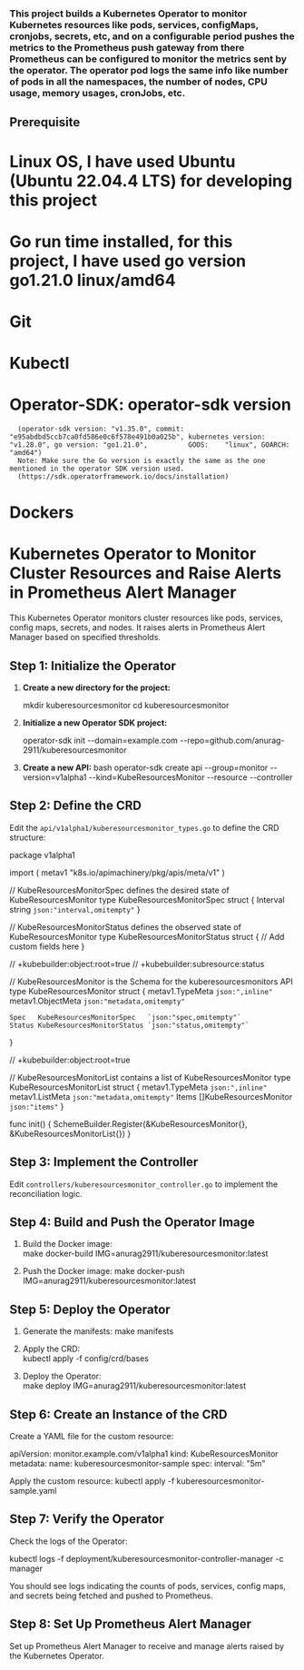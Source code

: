 ### This project builds a Kubernetes Operator to monitor Kubernetes resources like pods, services, configMaps, cronjobs, secrets, etc, and on a configurable period pushes the metrics to the Prometheus push gateway from there Prometheus can be configured to monitor the metrics sent by the operator. The operator pod logs the same info like number of pods in all the namespaces, the number of nodes, CPU usage, memory usages, cronJobs, etc.
## Prerequisite
   # Linux OS, I have used Ubuntu (Ubuntu 22.04.4 LTS) for developing this project
   # Go run time installed, for this project, I have used go version go1.21.0 linux/amd64
   # Git
   # Kubectl
   # Operator-SDK: operator-sdk version
      (operator-sdk version: "v1.35.0", commit: "e95abdbd5ccb7ca0fd586e0c6f578e491b0a025b", kubernetes version: "v1.28.0", go version: "go1.21.0",          GOOS:    "linux", GOARCH: "amd64")
      Note: Make sure the Go version is exactly the same as the one mentioned in the operator SDK version used.
      (https://sdk.operatorframework.io/docs/installation)
   # Dockers


# Kubernetes Operator to Monitor Cluster Resources and Raise Alerts in Prometheus Alert Manager

This Kubernetes Operator monitors cluster resources like pods, services, config maps, secrets, and nodes. It raises alerts in Prometheus Alert Manager based on specified thresholds.

## Step 1: Initialize the Operator

1. **Create a new directory for the project:**
   
    mkdir kuberesourcesmonitor
    cd kuberesourcesmonitor
  

2. **Initialize a new Operator SDK project:**
   
    operator-sdk init --domain=example.com --repo=github.com/anurag-2911/kuberesourcesmonitor
   

3. **Create a new API:**
    bash
    operator-sdk create api --group=monitor --version=v1alpha1 --kind=KubeResourcesMonitor --resource --controller
    

## Step 2: Define the CRD

Edit the `api/v1alpha1/kuberesourcesmonitor_types.go` to define the CRD structure:


package v1alpha1

import (
    metav1 "k8s.io/apimachinery/pkg/apis/meta/v1"
)

// KubeResourcesMonitorSpec defines the desired state of KubeResourcesMonitor
type KubeResourcesMonitorSpec struct {
    Interval string `json:"interval,omitempty"`
}

// KubeResourcesMonitorStatus defines the observed state of KubeResourcesMonitor
type KubeResourcesMonitorStatus struct {
    // Add custom fields here
}

// +kubebuilder:object:root=true
// +kubebuilder:subresource:status

// KubeResourcesMonitor is the Schema for the kuberesourcesmonitors API
type KubeResourcesMonitor struct {
    metav1.TypeMeta   `json:",inline"`
    metav1.ObjectMeta `json:"metadata,omitempty"`

    Spec   KubeResourcesMonitorSpec   `json:"spec,omitempty"`
    Status KubeResourcesMonitorStatus `json:"status,omitempty"`
}

// +kubebuilder:object:root=true

// KubeResourcesMonitorList contains a list of KubeResourcesMonitor
type KubeResourcesMonitorList struct {
    metav1.TypeMeta `json:",inline"`
    metav1.ListMeta `json:"metadata,omitempty"`
    Items           []KubeResourcesMonitor `json:"items"`
}

func init() {
    SchemeBuilder.Register(&KubeResourcesMonitor{}, &KubeResourcesMonitorList{})
}


## Step 3: Implement the Controller

Edit `controllers/kuberesourcesmonitor_controller.go` to implement the reconciliation logic.

## Step 4: Build and Push the Operator Image

1. Build the Docker image:   
    make docker-build IMG=anurag2911/kuberesourcesmonitor:latest
  

2. Push the Docker image:
    make docker-push IMG=anurag2911/kuberesourcesmonitor:latest
   

## Step 5: Deploy the Operator

1. Generate the manifests:
    make manifests   

2. Apply the CRD:    
    kubectl apply -f config/crd/bases   

3. Deploy the Operator:    
    make deploy IMG=anurag2911/kuberesourcesmonitor:latest
    

## Step 6: Create an Instance of the CRD

Create a YAML file for the custom resource:

apiVersion: monitor.example.com/v1alpha1
kind: KubeResourcesMonitor
metadata:
  name: kuberesourcesmonitor-sample
spec:
  interval: "5m"


Apply the custom resource:
kubectl apply -f kuberesourcesmonitor-sample.yaml

## Step 7: Verify the Operator

Check the logs of the Operator:

kubectl logs -f deployment/kuberesourcesmonitor-controller-manager -c manager

You should see logs indicating the counts of pods, services, config maps, and secrets being fetched and pushed to Prometheus.

## Step 8: Set Up Prometheus Alert Manager

Set up Prometheus Alert Manager to receive and manage alerts raised by the Kubernetes Operator.

